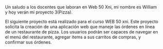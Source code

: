 Un saludo a los docentes que laboran en Web 50 Xni, mi nombre es William y hoy verán mi proyecto 3(Pizza).

El siguiente proyecto está realizado para el curso WEB 50 xni. Este proyecto solicita la creación de una aplicación web que maneje las órdenes en línea de un restaurante de pizza. Los usuarios podrán ser capaces de navegar en el menú del restaurante, agregar items a sus carritos de compras, y confirmar sus órdenes.
